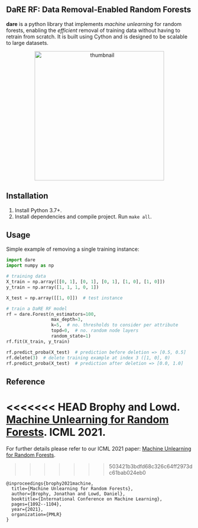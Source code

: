 DaRE RF: Data Removal-Enabled Random Forests
---

**dare** is a python library that implements *machine unlearning* for random forests, enabling the _efficient_ removal of training data without having to retrain from scratch. It is built using Cython and is designed to be scalable to large datasets.

<p align="center">
	<img align="center" src="images/thumbnail.png" alt="thumbnail", width="350">
</p>

Installation
---
1. Install Python 3.7+.
1. Install dependencies and compile project. Run `make all`.

Usage
---
Simple example of removing a single training instance:

```python
import dare
import numpy as np

# training data
X_train = np.array([[0, 1], [0, 1], [0, 1], [1, 0], [1, 0]])
y_train = np.array([1, 1, 1, 0, 1])

X_test = np.array([[1, 0]])  # test instance

# train a DaRE RF model
rf = dare.Forest(n_estimators=100,
                 max_depth=3,
                 k=5,  # no. thresholds to consider per attribute
                 topd=0,  # no. random node layers
                 random_state=1)
rf.fit(X_train, y_train)

rf.predict_proba(X_test)  # prediction before deletion => [0.5, 0.5]
rf.delete(3)  # delete training example at index 3 ([1, 0], 0)
rf.predict_proba(X_test)  # prediction after deletion => [0.0, 1.0]
```

Reference
---
<<<<<<< HEAD
Brophy and Lowd. [Machine Unlearning for Random Forests](https://arxiv.org/abs/2009.05567). ICML 2021.
=======
For further details please refer to our ICML 2021 paper: [Machine Unlearning for Random Forests](http://proceedings.mlr.press/v139/brophy21a.html).
>>>>>>> 503421b3bdfd68c326c64ff2973dc61bab024eb0

```
@inproceedings{brophy2021machine,
  title={Machine Unlearning for Random Forests},
  author={Brophy, Jonathan and Lowd, Daniel},
  booktitle={International Conference on Machine Learning},
  pages={1092--1104},
  year={2021},
  organization={PMLR}
}
```
